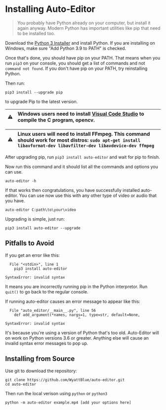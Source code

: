 # Installing Auto-Editor

> You probably have Python already on your computer, but install it again anyway. Modern Python has important utilities like pip that need to be installed too.

Download the [Python 3 Installer](https://www.python.org/downloads/) and install Python. If you are installing on Windows, make sure "Add Python 3.9 to PATH" is checked.

Once that's done, you should have pip on your PATH. That means when you run `pip3` on your console, you should get a list of commands and not `command not found`. If you don't have pip on your PATH, try reinstalling Python.

Then run:
```
pip3 install --upgrade pip
```

to upgrade Pip to the latest version.

:warning: | Windows users need to install [Visual Code Studio](https://visualstudio.microsoft.com/vs/features/cplusplus/) to compile the C program, opencv.
:---: | :---

:warning: | Linux users will need to install FFmpeg. This command should work for most distros: `sudo apt-get install libavformat-dev libavfilter-dev libavdevice-dev ffmpeg`
:---: | :---

After upgrading pip, run `pip3 install auto-editor` and wait for pip to finish.

Now run this command and it should list all the commands and options you can use.

```
auto-editor -h
```

If that works then congratulations, you have successfully installed auto-editor. You can use now use this with any other type of video or audio that you have.

```
auto-editor C:path\to\your\video
```

Upgrading is simple, just run:
```
pip3 install auto-editor --upgrade
```


## Pitfalls to Avoid

If you get an error like this:
```
  File "<stdin>", line 1
    pip3 install auto-editor
         ^
SyntaxError: invalid syntax
```

It means you are incorrectly running pip in the Python interpretor. Run `quit()` to go back to the regular console.


If running auto-editor causes an error message to appear like this:
```
  File "auto_editor/__main__.py", line 56
    def add_argument(*names, nargs=1, type=str, default=None,
                                 ^
SyntaxError: invalid syntax
```
It's because you're using a version of Python that's too old. Auto-Editor will on work on Python versions 3.6 or greater. Anything else will cause an invalid syntax error messages to pop up.


## Installing from Source

Use git to download the repository:

```terminal
git clone https://github.com/WyattBlue/auto-editor.git
cd auto-editor
```

Then run the local verison using `python` or `python3`
```
python -m auto-editor example.mp4 [add your options here]
```
